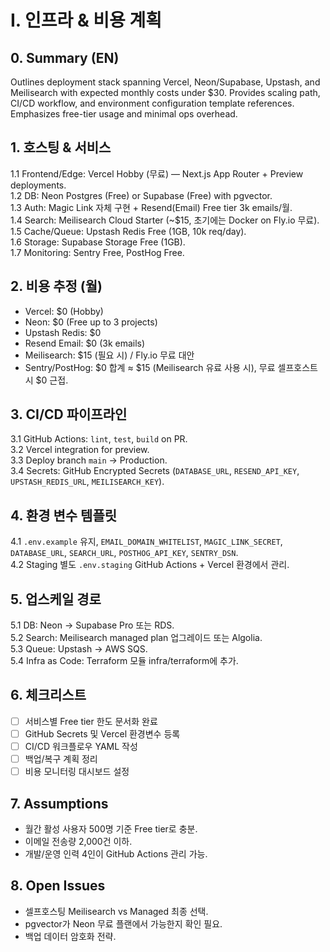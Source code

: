 # I. 인프라 & 비용 계획

## 0. Summary (EN)
Outlines deployment stack spanning Vercel, Neon/Supabase, Upstash, and Meilisearch with expected monthly costs under $30. Provides scaling path, CI/CD workflow, and environment configuration template references. Emphasizes free-tier usage and minimal ops overhead.

## 1. 호스팅 & 서비스
1.1 Frontend/Edge: Vercel Hobby (무료) — Next.js App Router + Preview deployments.  
1.2 DB: Neon Postgres (Free) or Supabase (Free) with pgvector.  
1.3 Auth: Magic Link 자체 구현 + Resend(Email) Free tier 3k emails/월.  
1.4 Search: Meilisearch Cloud Starter (~$15, 초기에는 Docker on Fly.io 무료).  
1.5 Cache/Queue: Upstash Redis Free (1GB, 10k req/day).  
1.6 Storage: Supabase Storage Free (1GB).  
1.7 Monitoring: Sentry Free, PostHog Free.

## 2. 비용 추정 (월)
- Vercel: $0 (Hobby)
- Neon: $0 (Free up to 3 projects)
- Upstash Redis: $0
- Resend Email: $0 (3k emails)
- Meilisearch: $15 (필요 시) / Fly.io 무료 대안
- Sentry/PostHog: $0
합계 ≈ $15 (Meilisearch 유료 사용 시), 무료 셀프호스트 시 $0 근접.

## 3. CI/CD 파이프라인
3.1 GitHub Actions: `lint`, `test`, `build` on PR.  
3.2 Vercel integration for preview.  
3.3 Deploy branch `main` → Production.  
3.4 Secrets: GitHub Encrypted Secrets (`DATABASE_URL`, `RESEND_API_KEY`, `UPSTASH_REDIS_URL`, `MEILISEARCH_KEY`).

## 4. 환경 변수 템플릿
4.1 `.env.example` 유지, `EMAIL_DOMAIN_WHITELIST`, `MAGIC_LINK_SECRET`, `DATABASE_URL`, `SEARCH_URL`, `POSTHOG_API_KEY`, `SENTRY_DSN`.  
4.2 Staging 별도 `.env.staging` GitHub Actions + Vercel 환경에서 관리.

## 5. 업스케일 경로
5.1 DB: Neon → Supabase Pro 또는 RDS.  
5.2 Search: Meilisearch managed plan 업그레이드 또는 Algolia.  
5.3 Queue: Upstash → AWS SQS.  
5.4 Infra as Code: Terraform 모듈 infra/terraform에 추가.

## 6. 체크리스트
- [ ] 서비스별 Free tier 한도 문서화 완료
- [ ] GitHub Secrets 및 Vercel 환경변수 등록
- [ ] CI/CD 워크플로우 YAML 작성
- [ ] 백업/복구 계획 정리
- [ ] 비용 모니터링 대시보드 설정

## 7. Assumptions
- 월간 활성 사용자 500명 기준 Free tier로 충분.  
- 이메일 전송량 2,000건 이하.  
- 개발/운영 인력 4인이 GitHub Actions 관리 가능.

## 8. Open Issues
- 셀프호스팅 Meilisearch vs Managed 최종 선택.  
- pgvector가 Neon 무료 플랜에서 가능한지 확인 필요.  
- 백업 데이터 암호화 전략.
